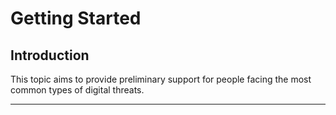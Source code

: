 # Getting Started

## Introduction

This topic aims to provide preliminary support for people facing the most common types of digital threats.
***